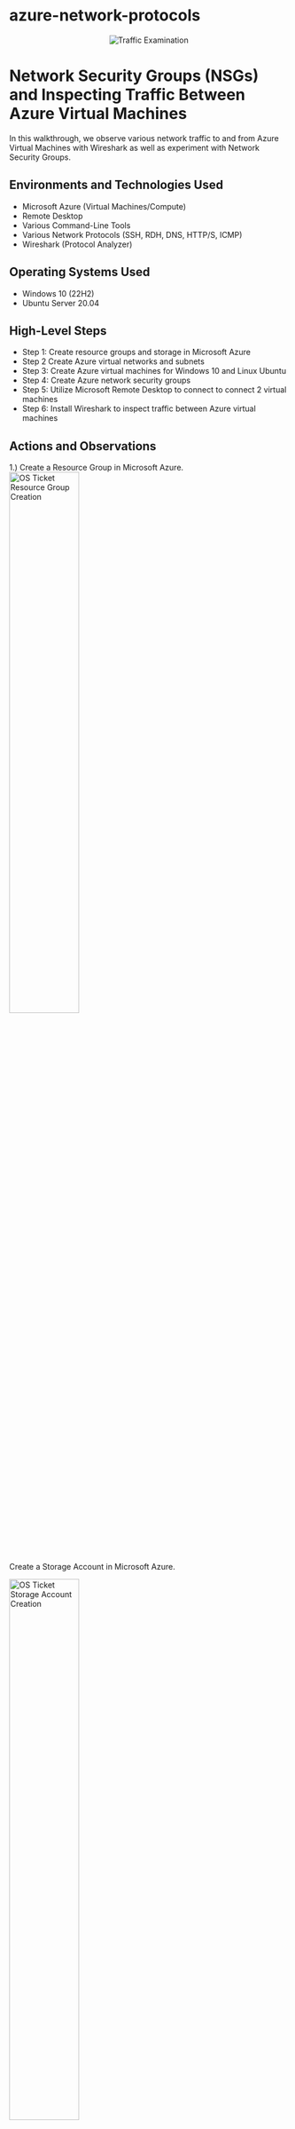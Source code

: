# azure-network-protocols
<p align="center">
<img src="https://i.imgur.com/Ua7udoS.png" alt="Traffic Examination"/>
</p>

<h1>Network Security Groups (NSGs) and Inspecting Traffic Between Azure Virtual Machines</h1>
In this walkthrough, we observe various network traffic to and from Azure Virtual Machines with Wireshark as well as experiment with Network Security Groups. <br />




<h2>Environments and Technologies Used</h2>

- Microsoft Azure (Virtual Machines/Compute)
- Remote Desktop
- Various Command-Line Tools
- Various Network Protocols (SSH, RDH, DNS, HTTP/S, ICMP)
- Wireshark (Protocol Analyzer)

<h2>Operating Systems Used </h2>

- Windows 10 (22H2)
- Ubuntu Server 20.04

<h2>High-Level Steps</h2>

- Step 1: Create resource groups and storage in Microsoft Azure
- Step 2  Create Azure virtual networks and subnets
- Step 3: Create Azure virtual machines for Windows 10 and Linux Ubuntu
- Step 4: Create Azure network security groups
- Step 5: Utilize Microsoft Remote Desktop to connect to connect 2 virtual machines
- Step 6: Install Wireshark to inspect traffic between Azure virtual machines

<h2>Actions and Observations</h2>

<p>   
</p>
1.) Create a Resource Group in Microsoft Azure. 
<img src="https://i.imgur.com/4If8Vds.png" height="50%" width="50%" alt="OS Ticket Resource Group Creation"/>
</p>
</p>
Create a Storage Account in Microsoft Azure.
</p>
<img src="https://i.imgur.com/o9HJA3f.png" height="50%" width="50%" alt="OS Ticket Storage Account Creation"/>
</p>
</p>
2.) Create a virtual machine in Microsoft Azure with Windows 10, a Virtual Network, and Subnet.
</p>
<img src="https://i.imgur.com/CtOLJuo.png" height="50%" width="50%" alt="OS Ticket VM Creation"/>
</p>
</p>
3.) Create virtual machine in Microsoft Azure with Linux (Ubuntu) and deploy.
</p>
</p>
<img src="https://i.imgur.com/SzLnmiV.png" height="50%" width="50%" alt="Virtual Machine Linux"/>
</p>
</p>
4.) Create Azure network security groups
<img src="https://i.imgur.com/L6fWZTN.png" height="50%" width="50%" alt="Remote Desktop"/>
</p>
5.) Utilize Microsoft Remote Desktop to access Windows 10 virtual machine
<p>
<img src="https://i.imgur.com/q4R7hqD.png" height="50%" width="50%" alt="Remote Desktop"/>
  
6.) Within your Windows 10 Virtual Machine, Install Wireshark
Open Wireshark and filter for ICMP traffic only
Utilize Wireshark to capture packets using Interet Control Messaging Protocol (ICMP) 

<img src="https://i.imgur.com/yMWgiST.png" height="50%" width="50%" alt="Wireshark"/>
</p>
<br />
</p>
Utilize Wireshark to capture packets using Secure Shell (SSH)
</p>
<img src="https://i.imgur.com/fRlTG2w.png" height="50%" width="50%" alt="Wireshark"/>
</p>
</p>
Utilize Wireshark to monitor DHCP traffic over the network after renewing IP address
</p>
<br />
<img src="https://i.imgur.com/ivDUljU.png" height="50%" width="50%" alt="Wireshark"/>
</p>
</p>
<br />
Utilize Wireshark to monitor DNS traffic over the network use nslookup to determine "Google" IP addresses
<img src="https://i.imgur.com/A3b81O6.png" height="50%" width="50%" alt="Wireshark"/>
</p>
</p>
Utilize Wireshark to monitor ICMP traffic over the network use Ping -t.  
</p>
<img src="https://i.imgur.com/xd9SCFY.png" height="50%" width="50%" alt="Wireshark"/>
</p>


Create firewall rule to deny inbound ICMP traffic
</p>
<img src="https://i.imgur.com/L6fWZTN.png" height="50%" width="50%" alt="Wireshark"/>
</p>
